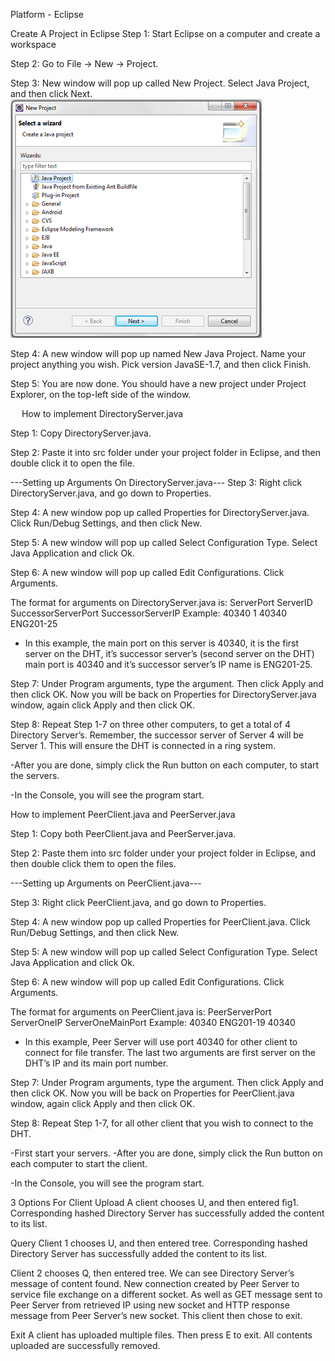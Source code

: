 Platform - Eclipse 

Create A Project in Eclipse
Step 1: Start Eclipse on a computer and create a workspace

Step 2: Go to File -> New -> Project.


Step 3: New window will pop up called New Project. Select Java Project, and then click Next.
![Alt text](https://github.com/InderPabla/Projects/blob/master/Torrent%20Photo%20Share/Images/1.PNG "Optional Title") 

Step 4: A new window will pop up named New Java Project. Name your project anything you wish. Pick version JavaSE-1.7, and then click Finish. 
 

Step 5: You are now done. You should have a new project under Project Explorer, on the top-left side of the window. 
  

	
 
How to implement DirectoryServer.java

Step 1: Copy DirectoryServer.java.
 

Step 2: Paste it into src folder under your project folder in Eclipse, and then double click it to open the file.
   

---Setting up Arguments On DirectoryServer.java---
Step 3: Right click DirectoryServer.java, and go down to Properties.
 

Step 4: A new window pop up called Properties for DirectoryServer.java. Click Run/Debug Settings, and then click New.
 

Step 5: A new window will pop up called Select Configuration Type. Select Java Application and click Ok.
 

Step 6: A new window will pop up called Edit Configurations. Click Arguments. 
 

The format for arguments on DirectoryServer.java is:
ServerPort ServerID SuccessorServerPort SuccessorServerIP
Example: 40340 1 40340 ENG201-25
-	In this example, the main port on this server is 40340, it is the first server on the DHT, it’s successor server’s (second server on the DHT) main port is 40340 and it’s successor server’s IP name is ENG201-25.

Step 7: Under Program arguments, type the argument. Then click Apply and then click OK. Now you will be back on Properties for DirectoryServer.java window, again click Apply and then click OK.
  

Step 8: Repeat Step 1-7 on three other computers, to get a total of 4 Directory Server’s.
Remember, the successor server of Server 4 will be Server 1. This will ensure the DHT is connected in a ring system. 

-After you are done, simply click the Run button on each computer, to start the servers. 
 

-In the Console, you will see the program start. 
 

How to implement PeerClient.java and PeerServer.java

Step 1: Copy both PeerClient.java and PeerServer.java.
 

Step 2: Paste them into src folder under your project folder in Eclipse, and then double click them to open the files.
  

	
---Setting up Arguments on PeerClient.java---
	
Step 3: Right click PeerClient.java, and go down to Properties.
 


Step 4: A new window pop up called Properties for PeerClient.java. Click Run/Debug Settings, and then click New.
 

Step 5: A new window will pop up called Select Configuration Type. Select Java Application and click Ok.
 

Step 6: A new window will pop up called Edit Configurations. Click Arguments. 
 

The format for arguments on PeerClient.java is:
PeerServerPort ServerOneIP ServerOneMainPort
Example: 40340 ENG201-19 40340
-	In this example, Peer Server will use port 40340 for other client to connect for file transfer. The last two arguments are first server on the DHT’s IP and its main port number.

Step 7: Under Program arguments, type the argument. Then click Apply and then click OK. Now you will be back on Properties for PeerClient.java window, again click Apply and then click OK.
   


Step 8: Repeat Step 1-7, for all other client that you wish to connect to the DHT.

-First start your servers. 
-After you are done, simply click the Run button on each computer to start the client. 
 

-In the Console, you will see the program start. 
 

3 Options For Client
Upload 
A client chooses U, and then entered fig1. Corresponding hashed Directory Server has successfully added the content to its list.   
 
Query
Client 1 chooses U, and then entered tree. Corresponding hashed Directory Server has successfully added the content to its list.   
 
Client 2 chooses Q, then entered tree.  We can see Directory Server’s message of content found. New connection created by Peer Server to service file exchange on a different socket. As well as GET message sent to Peer Server from retrieved IP using new socket and HTTP response message from Peer Server’s new socket. This client then chose to exit. 
 
Exit
A client has uploaded multiple files. Then press E to exit. All contents uploaded are successfully removed.
 
